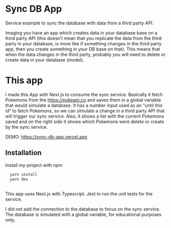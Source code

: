 # Sync DB App

Service example to sync the database with data from a third party API.

Imaging you have an app which creates data in your database base on a third party API (this doesn’t mean that you replicate the data from the third party in your database, is more like if something changes in the third party app, then you create something in your DB base on that). This means that when the data changes in the third party, probably you will need to delete or create data in your database (model).

# This app
I made this App with Next.js to consume the sync service. Basically it fetch Pokemons from the https://pokeapi.co and saves them in a global variable that would simulate a database. It has a number input used as an “until this id” to fetch Pokemons, so we can simulate a change in a third party API that will trigger our sync service. Also, it shows a list with the current Pokemons saved and on the right side it shows which Pokemons were delete or create by the sync service.

DEMO: https://sync-db-app.vercel.app

## Installation 

Install my-project with npm

```bash 
  yarn install
  yarn dev
```
    
## 

This app uses Next.js with Typescript. Jest to run the unit tests for the service.

I did not add the connection to the database to focus on the sync service. The database is simulated with a global variable, for educational purposes only.


  
